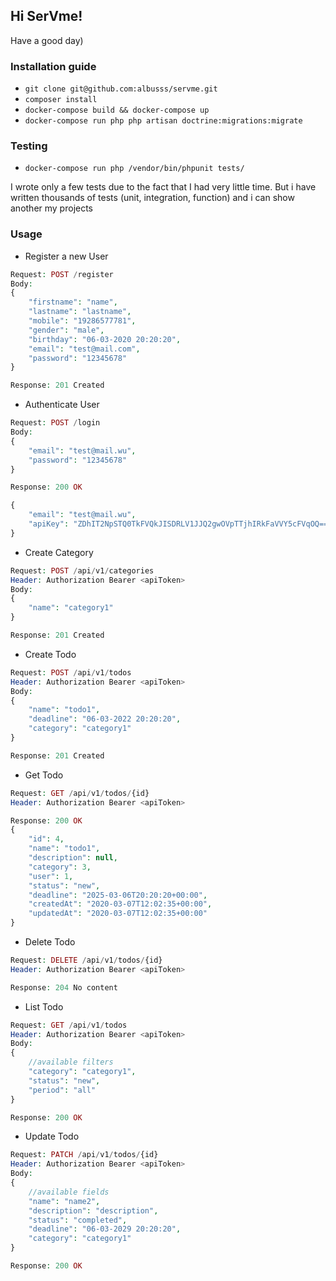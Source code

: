## Hi SerVme!
 
Have a good day)

### Installation guide

* `git clone git@github.com:albusss/servme.git`
* `composer install`
* `docker-compose build && docker-compose up`
* `docker-compose run php php artisan doctrine:migrations:migrate`

### Testing
* `docker-compose run php /vendor/bin/phpunit tests/`

I wrote only a few tests due to the fact that I had very little time.
But i have written thousands of tests (unit, integration, function) and i can show another my projects

### Usage
*  Register a new User
```php
Request: POST /register
Body:
{
	"firstname": "name",
	"lastname": "lastname",
	"mobile": "19286577781",
	"gender": "male",
	"birthday": "06-03-2020 20:20:20",
	"email": "test@mail.com",
	"password": "12345678"
}

Response: 201 Created
```
*  Authenticate User
```php
Request: POST /login
Body:
{
	"email": "test@mail.wu",
	"password": "12345678"
}

Response: 200 OK

{
    "email": "test@mail.wu",
    "apiKey": "ZDhIT2NpSTQ0TkFVQkJISDRLV1JJQ2gwOVpTTjhIRkFaVVY5cFVqOQ=="
}
```
* Create Category
```php
Request: POST /api/v1/categories
Header: Authorization Bearer <apiToken>
Body:
{
	"name": "category1"
}

Response: 201 Created
```
* Create Todo
```php
Request: POST /api/v1/todos
Header: Authorization Bearer <apiToken>
Body:
{
	"name": "todo1",
	"deadline": "06-03-2022 20:20:20",
	"category": "category1"
}

Response: 201 Created
```
* Get Todo
```php
Request: GET /api/v1/todos/{id}
Header: Authorization Bearer <apiToken>

Response: 200 OK
{
    "id": 4,
    "name": "todo1",
    "description": null,
    "category": 3,
    "user": 1,
    "status": "new",
    "deadline": "2025-03-06T20:20:20+00:00",
    "createdAt": "2020-03-07T12:02:35+00:00",
    "updatedAt": "2020-03-07T12:02:35+00:00"
}
```
* Delete Todo
```php
Request: DELETE /api/v1/todos/{id}
Header: Authorization Bearer <apiToken>

Response: 204 No content
```
* List Todo
```php
Request: GET /api/v1/todos
Header: Authorization Bearer <apiToken>
Body:
{
    //available filters
	"category": "category1",
	"status": "new",
	"period": "all"
}

Response: 200 OK
```
* Update Todo
```php
Request: PATCH /api/v1/todos/{id}
Header: Authorization Bearer <apiToken>
Body:
{
    //available fields
	"name": "name2",
	"description": "description",
	"status": "completed",
	"deadline": "06-03-2029 20:20:20",
	"category": "category1"
}

Response: 200 OK
```

